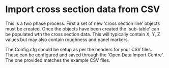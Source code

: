 # Import cross section data from CSV

This is a two phase process. First a set of new 'cross section line' objects must be created. Once the objects have been created the 'sub-table' can be populated wth the cross section data. This will typically contain X, Y, Z values but may also contain roughness and panel markers.

The Config.cfg should be setup as per the headers for your CSV files. These can be configured and saved through the 'Open Data Import Centre'. The one provided matches the example CSV files.